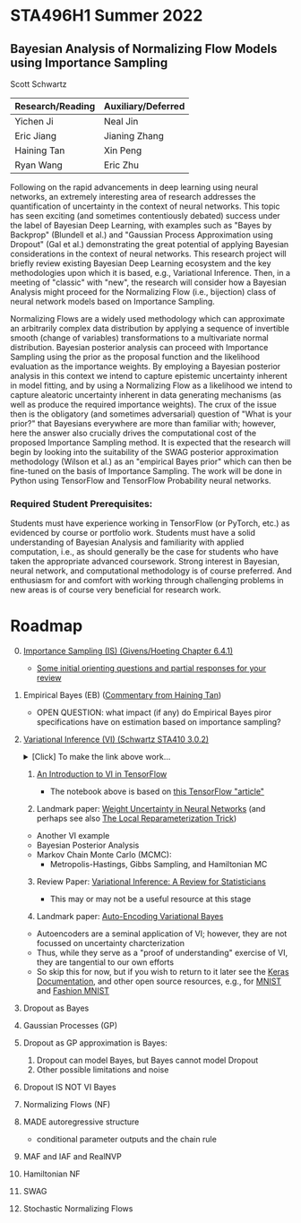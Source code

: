 
# STA496H1 Summer 2022

## Bayesian Analysis of Normalizing Flow Models using Importance Sampling

Scott Schwartz

| Research/Reading | Auxiliary/Deferred |
|-|-|
| Yichen Ji   | Neal Jin |
| Eric Jiang  | Jianing Zhang |
| Haining Tan | Xin Peng |
| Ryan Wang   | Eric Zhu |

Following on the rapid advancements in deep learning using neural networks, an extremely interesting area of research addresses the quantification of uncertainty in the context of neural networks.  This topic has seen exciting (and sometimes contentiously debated) success under the label of Bayesian Deep Learning, with examples such as "Bayes by Backprop" (Blundell et al.) and "Gaussian Process Approximation using Dropout" (Gal et al.) demonstrating the great potential of applying Bayesian considerations in the context of neural networks. This research project will briefly review existing Bayesian Deep Learning ecosystem and the key methodologies upon which it is based, e.g., Variational Inference. Then, in a meeting of "classic" with "new", the research will consider how a Bayesian Analysis might proceed for the Normalizing Flow (i.e., bijection) class of neural network models based on Importance Sampling.

Normalizing Flows are a widely used methodology which can approximate an arbitrarily complex data distribution by applying a sequence of invertible smooth (change of variables) transformations to a multivariate normal distribution. Bayesian posterior analysis can proceed with Importance Sampling using the prior as the proposal function and the likelihood evaluation as the importance weights. By employing a Bayesian posterior analysis in this context we intend to capture epistemic uncertainty inherent in model fitting, and by using a Normalizing Flow as a likelihood we intend to capture aleatoric uncertainty inherent in data generating mechanisms (as well as produce the required importance weights). The crux of the issue then is the obligatory (and sometimes adversarial) question of "What is your prior?" that Bayesians everywhere are more than familiar with; however, here the answer also crucially drives the computational cost of the proposed Importance Sampling method. It is expected that the research will begin by looking into the suitability of the SWAG posterior approximation methodology (Wilson et al.) as an "empirical Bayes prior" which can then be fine-tuned on the basis of Importance Sampling. The work will be done in Python using TensorFlow and TensorFlow Probability neural networks.

### Required Student Prerequisites:

Students must have experience working in TensorFlow (or PyTorch, etc.) as evidenced by course or portfolio work.  Students must have a solid understanding of Bayesian Analysis and familiarity with applied computation, i.e., as should generally be the case for students who have taken the appropriate advanced coursework.  Strong interest in Bayesian, neural network, and computational methodology is of course preferred. And enthusiasm for and comfort with working through challenging problems in new areas is of course very beneficial for research work.

# Roadmap

0. [Importance Sampling (IS) (Givens/Hoeting Chapter 6.4.1)](https://librarysearch.library.utoronto.ca/permalink/01UTORONTO_INST/14bjeso/alma991106781097906196)
   - [Some initial orienting questions and partial responses for your review](files/BayesImportanceSampling.ipynb)

1. Empirical Bayes (EB) ([Commentary from Haining Tan](files/Empirical_Bayes.pdf))
   - OPEN QUESTION: what impact (if any) do Empirical Bayes piror specifications have on estimation based on importance sampling?

2. [Variational Inference (VI) (Schwartz STA410 3.0.2)](https://colab.research.google.com/drive/1bFm8kKsFjsVITAScCQeSh2Tn59uk9yGr#cell-opt-VI) <details><summary>[Click] To make the link above work...</summary> Remove the (annoyingly) appended "=" at the end of the address and you'll link directly to the intended section</details>

   1. [An Introduction to VI in TensorFlow](files/DenseVariational.ipynb)

      - The notebook above is based on [this TensorFlow "article"](https://blog.tensorflow.org/2019/03/regression-with-probabilistic-layers-in.html)

   2. Landmark paper: [Weight Uncertainty in Neural Networks](https://arxiv.org/abs/1505.05424) (and perhaps see also [The Local Reparameterization Trick](https://arxiv.org/abs/1506.02557))

    - Another VI example
    - Bayesian Posterior Analysis 
    - Markov Chain Monte Carlo (MCMC): 
      - Metropolis-Hastings, Gibbs Sampling, and Hamiltonian MC
    
   3. Review Paper: [Variational Inference: A Review for Statisticians](https://arxiv.org/abs/1601.00670)

      - This may or may not be a useful resource at this stage

   4. Landmark paper: [Auto-Encoding Variational Bayes](https://arxiv.org/abs/1312.6114)

     - Autoencoders are a seminal application of VI; however, they are not focussed on uncertainty charcterization
     - Thus, while they serve as a "proof of understanding" exercise of VI, they are tangential to our own efforts
     - So skip this for now, but if you wish to return to it later see the [Keras Documentation](https://keras.io/examples/generative/vae/),
       and other open source resources, e.g., for [MNIST](https://danijar.com/building-variational-auto-encoders-in-tensorflow/)
       and [Fashion MNIST](https://learnopencv.com/variational-autoencoder-in-tensorflow/)

3. Dropout as Bayes

  0. Gaussian Processes (GP)
  1. Dropout as GP approximation is Bayes: 
     1. Dropout can model Bayes, but Bayes cannot model Dropout
     2. Other possible limitations and noise
  2. Dropout IS NOT VI Bayes

4. Normalizing Flows (NF)
  1. MADE autoregressive structure
     - conditional parameter outputs and the chain rule
  2. MAF and IAF and RealNVP
  3. Hamiltonian NF

5. SWAG

6. Stochastic Normalizing Flows


  


  
